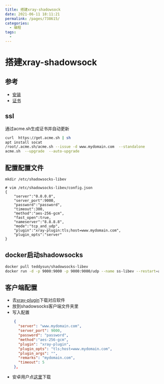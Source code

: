 ```yaml
---
title: 搭建xray-shadowsock
date: 2021-06-11 18:11:21
permalink: /pages/738615/
categories:
  - 编程
tags:
  - 
---
```

# 搭建xray-shadowsock

## 参考

* [安装](https://github.com/xinlc/scripts/blob/0f08db90c5cf39c033d5ff7b43a07d9adfa1646c/net/shadowsocks_install/docker/shadowsocks-libev/README.md)
* [证书](https://github.com/acmesh-official/acme.sh/wiki/%E8%AF%B4%E6%98%8E)

## ssl

通过acme.sh生成证书并自动更新

``` bash
curl  https://get.acme.sh | sh
apt install socat
/root/.acme.sh/acme.sh --issue -d www.mydomain.com  --standalone
acme.sh  --upgrade  --auto-upgrade
```

## 配置配置文件

`mkdir /etc/shadowsocks-libev`

``` vim
# vim /etc/shadowsocks-libev/config.json
{
    "server":"0.0.0.0",
    "server_port":9000,
    "password":"password",
    "timeout":300,
    "method":"aes-256-gcm",
    "fast_open":true,
    "nameserver":"8.8.8.8",
    "mode":"tcp_and_udp",
    "plugin":"xray-plugin:tls;host=www.mydomain.com",
    "plugin_opts":"server"
}
```

## docker启动shadowsocks

``` bash
docker pull teddysun/shadowsocks-libev
docker run -d -p 9000:9000 -p 9000:9000/udp --name ss-libev --restart=always -v /etc/shadowsocks-libev:/etc/shadowsocks-libev -v /root/.acme.sh:/root/.acme.sh teddysun/shadowsocks-libev
```

## 客户端配置

* 去[xray-plugin](https://github.com/teddysun/xray-plugin/releases/tag/v1.4.2)下载对应软件
* 放到shadowsocks客户端文件夹里
* 写入配置

``` json
    {
      "server": "www.mydomain.com",
      "server_port": 9000,
      "password": "password",
      "method":"aes-256-gcm",
      "plugin": "xray-plugin",
      "plugin_opts": "tls;host=www.mydomain.com",
      "plugin_args": "",
      "remarks": "mydomain.com",
      "timeout": 5
    },
```

* 安卓用户点[这里](https://github.com/teddysun/xray-plugin-android/releases)下载
